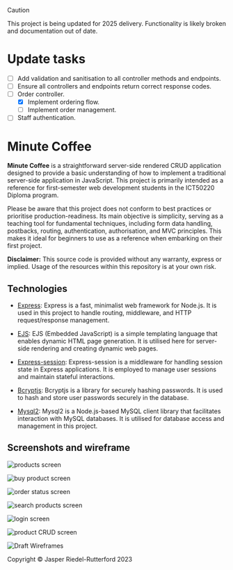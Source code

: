 > [!CAUTION]
> This project is being updated for 2025 delivery. Functionality is likely broken and documentation out of date.

# Update tasks

- [ ] Add validation and sanitisation to all controller methods and endpoints.
- [ ] Ensure all controllers and endpoints return correct response codes. 
- [ ] Order controller.
    - [x] Implement ordering flow.
    - [ ] Implement order management.
- [ ] Staff authentication.

# Minute Coffee

**Minute Coffee** is a straightforward server-side rendered CRUD application designed to provide a basic understanding of how to implement a traditional server-side application in JavaScript. This project is primarily intended as a reference for first-semester web development students in the ICT50220 Diploma program.

Please be aware that this project does not conform to best practices or prioritise production-readiness. Its main objective is simplicity, serving as a teaching tool for fundamental techniques, including form data handling, postbacks, routing, authentication, authorisation, and MVC principles. This makes it ideal for beginners to use as a reference when embarking on their first project.

**Disclaimer:** This source code is provided without any warranty, express or implied. Usage of the resources within this repository is at your own risk.

## Technologies

- [Express](https://www.npmjs.com/package/express): Express is a fast, minimalist web framework for Node.js. It is used in this project to handle routing, middleware, and HTTP request/response management.

- [EJS](https://www.npmjs.com/package/ejs): EJS (Embedded JavaScript) is a simple templating language that enables dynamic HTML page generation. It is utilised here for server-side rendering and creating dynamic web pages.

- [Express-session](https://www.npmjs.com/package/express-session): Express-session is a middleware for handling session state in Express applications. It is employed to manage user sessions and maintain stateful interactions.

- [Bcryptjs](https://www.npmjs.com/package/bcryptjs): Bcryptjs is a library for securely hashing passwords. It is used to hash and store user passwords securely in the database.

- [Mysql2](https://www.npmjs.com/package/mysql2): Mysql2 is a Node.js-based MySQL client library that facilitates interaction with MySQL databases. It is utilised for database access and management in this project.

## Screenshots and wireframe
![products screen](docs/images/all_products.png)

![buy product screen](docs/images/buy_product.png) 

![order status screen](docs/images/order_status.png)

![search products screen](docs/images/search_products.png)

![login screen](docs/images/admin_login.png)

![product CRUD screen](docs/images/product_crud.png)

![Draft Wireframes](docs/images/wireframes.excalidraw.png)

Copyright © Jasper Riedel-Rutterford 2023